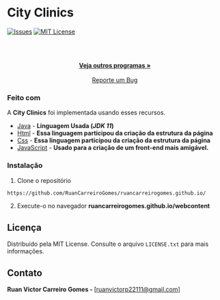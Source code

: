 # City Clinics

<!-- PROJECT SHIELDS -->
[![Issues][issues-shield]][issues-url]
[![MIT License][license-shield]][license-url]

<!-- PROJECT LOGO -->
<br />
<p align="center">
    <br />
    <a href="https://github.com/RuanCarreiroGomes"><strong>Veja outros programas »</strong></a>
    <br />
    <br />
    <a href="https://github.com/RuanCarreiroGomes/ruancarreirogomes.github.io/issues">Reporte um Bug</a>
  </p>
</p>

### Feito com

A <strong>City Clinics</strong> foi implementada usando esses recursos.

* [Java](https://www.oracle.com/java/) - <strong>Linguagem Usada (*JDK 11*)</strong>
* [Html](https://www.w3.org/TR/html52/) - <strong>Essa linguagem participou da criação da estrutura da página</strong>
* [Css](https://www.w3c.br/divulgacao/guiasreferencia/css2/) - <strong>Essa linguagem participou da criação da estrutura da página</strong>
* [JavaScript](https://developer.mozilla.org/pt-BR/docs/Web/JavaScript) - <strong>Usado para a criação de um front-end mais amigável.</strong>


### Instalação

1. Clone o repositório
```sh
https://github.com/RuanCarreiroGomes/ruancarreirogomes.github.io/
```
2. Execute-o no navegador <strong>ruancarreirogomes.github.io/webcontent</strong>


<!-- LICENSE -->
## Licença

Distribuído pela MIT License. Consulte o arquivo `LICENSE.txt` para mais informações.

<!-- CONTACT -->
## Contato

<strong>Ruan Victor Carreiro Gomes - </strong> [ruanvictorp22111@gmail.com]

<!-- MARKDOWN LINKS & IMAGES -->
[issues-shield]: https://img.shields.io/github/issues/othneildrew/Best-README-Template.svg?style=flat-square
[issues-url]: https://github.com/NICKNAME_DO_SEU_GITHUB/NOME_DESSE_REPOSITORIO/issues
[license-shield]: https://img.shields.io/github/license/othneildrew/Best-README-Template.svg?style=flat-square
[license-url]: https://github.com/NICKNAME_DO_SEU_GITHUB/NOME_DESSE_REPOSITORIO/blob/master/LICENSE.txt
[linkedin-shield]: https://img.shields.io/badge/-LinkedIn-black.svg?style=flat-square&logo=linkedin&colorB=555
[linkedin-url]: URL_DO_SEU_LINKEDIN_AQUI
